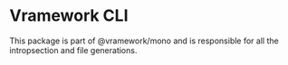 # Vramework CLI

This package is part of @vramework/mono and is responsible for all the intropsection and file generations.
